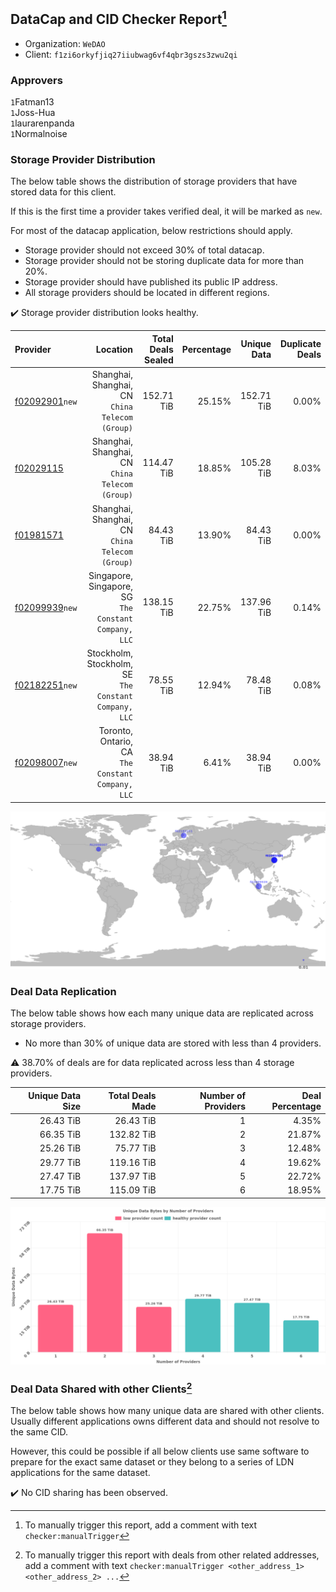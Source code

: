 ## DataCap and CID Checker Report[^1]
 - Organization: `WeDAO`
 - Client: `f1zi6orkyfjiq27iiubwag6vf4qbr3gszs3zwu2qi`
### Approvers
`1`Fatman13<br/>`1`Joss-Hua<br/>`1`laurarenpanda<br/>`1`Normalnoise

### Storage Provider Distribution
The below table shows the distribution of storage providers that have stored data for this client.

If this is the first time a provider takes verified deal, it will be marked as `new`.

For most of the datacap application, below restrictions should apply.
 - Storage provider should not exceed 30% of total datacap.
 - Storage provider should not be storing duplicate data for more than 20%.
 - Storage provider should have published its public IP address.
 - All storage providers should be located in different regions.

✔️ Storage provider distribution looks healthy.

| Provider                                                    |                                                 Location | Total Deals Sealed | Percentage | Unique Data | Duplicate Deals |
| :---------------------------------------------------------- | -------------------------------------------------------: | -----------------: | ---------: | ----------: | --------------: |
| [f02092901](https://filfox.info/en/address/f02092901)`new`  |       Shanghai, Shanghai, CN<br/>`China Telecom (Group)` |         152.71 TiB |     25.15% |  152.71 TiB |           0.00% |
| [f02029115](https://filfox.info/en/address/f02029115)       |       Shanghai, Shanghai, CN<br/>`China Telecom (Group)` |         114.47 TiB |     18.85% |  105.28 TiB |           8.03% |
| [f01981571](https://filfox.info/en/address/f01981571)       |       Shanghai, Shanghai, CN<br/>`China Telecom (Group)` |          84.43 TiB |     13.90% |   84.43 TiB |           0.00% |
| [f02099939](https://filfox.info/en/address/f02099939)`new`  | Singapore, Singapore, SG<br/>`The Constant Company, LLC` |         138.15 TiB |     22.75% |  137.96 TiB |           0.14% |
| [f02182251](https://filfox.info/en/address/f02182251)`new`  | Stockholm, Stockholm, SE<br/>`The Constant Company, LLC` |          78.55 TiB |     12.94% |   78.48 TiB |           0.08% |
| [f02098007](https://filfox.info/en/address/f02098007)`new`  |     Toronto, Ontario, CA<br/>`The Constant Company, LLC` |          38.94 TiB |      6.41% |   38.94 TiB |           0.00% |

<img src="https://raw.githubusercontent.com/data-preservation-programs/filplus-checker-assets/main/filecoin-project/filecoin-plus-large-datasets/issues/1820/1685866572240.png"/>

### Deal Data Replication
The below table shows how each many unique data are replicated across storage providers.

- No more than 30% of unique data are stored with less than 4 providers.

⚠️ 38.70% of deals are for data replicated across less than 4 storage providers.

| Unique Data Size | Total Deals Made | Number of Providers | Deal Percentage |
| ---------------: | ---------------: | ------------------: | --------------: |
|        26.43 TiB |        26.43 TiB |                   1 |           4.35% |
|        66.35 TiB |       132.82 TiB |                   2 |          21.87% |
|        25.26 TiB |        75.77 TiB |                   3 |          12.48% |
|        29.77 TiB |       119.16 TiB |                   4 |          19.62% |
|        27.47 TiB |       137.97 TiB |                   5 |          22.72% |
|        17.75 TiB |       115.09 TiB |                   6 |          18.95% |

<img src="https://raw.githubusercontent.com/data-preservation-programs/filplus-checker-assets/main/filecoin-project/filecoin-plus-large-datasets/issues/1820/1685866573011.png"/>

### Deal Data Shared with other Clients[^3]
The below table shows how many unique data are shared with other clients.
Usually different applications owns different data and should not resolve to the same CID.

However, this could be possible if all below clients use same software to prepare for the exact same dataset or they belong to a series of LDN applications for the same dataset.

✔️ No CID sharing has been observed.

[^1]: To manually trigger this report, add a comment with text `checker:manualTrigger`

[^2]: Deals from those addresses are combined into this report as they are specified with `checker:manualTrigger`

[^3]: To manually trigger this report with deals from other related addresses, add a comment with text `checker:manualTrigger <other_address_1> <other_address_2> ...`
